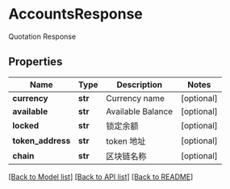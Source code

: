 # AccountsResponse

Quotation Response
## Properties
Name | Type | Description | Notes
------------ | ------------- | ------------- | -------------
**currency** | **str** | Currency name | [optional] 
**available** | **str** | Available Balance | [optional] 
**locked** | **str** | 锁定余额 | [optional] 
**token_address** | **str** | token 地址 | [optional] 
**chain** | **str** | 区块链名称 | [optional] 

[[Back to Model list]](../README.md#documentation-for-models) [[Back to API list]](../README.md#documentation-for-api-endpoints) [[Back to README]](../README.md)


